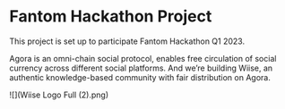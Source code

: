 # Fantom Hackathon Project
This project is set up to participate Fantom Hackathon Q1 2023.

Agora is an omni-chain social protocol, enables free circulation of social currency across different social platforms.
And we’re building Wiise, an authentic knowledge-based community with fair distribution on Agora.

![](Wiise Logo Full (2).png)